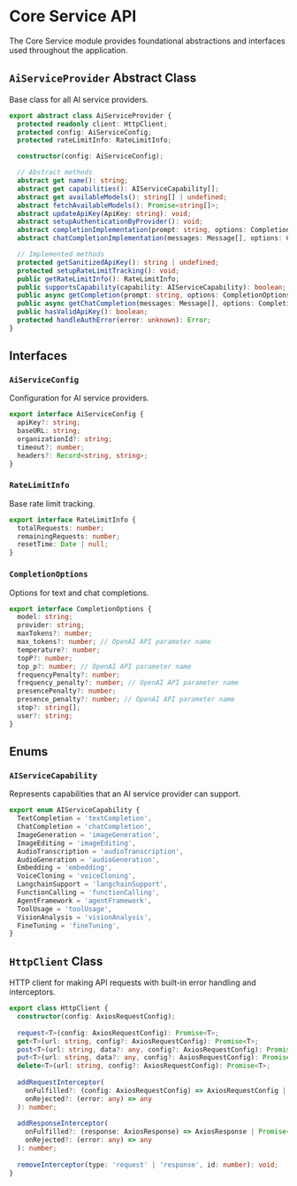 # Core Service API

The Core Service module provides foundational abstractions and interfaces used throughout the application.

## `AiServiceProvider` Abstract Class

Base class for all AI service providers.

```typescript
export abstract class AiServiceProvider {
  protected readonly client: HttpClient;
  protected config: AiServiceConfig;
  protected rateLimitInfo: RateLimitInfo;

  constructor(config: AiServiceConfig);

  // Abstract methods
  abstract get name(): string;
  abstract get capabilities(): AIServiceCapability[];
  abstract get availableModels(): string[] | undefined;
  abstract fetchAvailableModels(): Promise<string[]>;
  abstract updateApiKey(ApiKey: string): void;
  abstract setupAuthenticationByProvider(): void;
  abstract completionImplementation(prompt: string, options: CompletionOptions): Promise<string>;
  abstract chatCompletionImplementation(messages: Message[], options: CompletionOptions): Promise<Message>;

  // Implemented methods
  protected getSanitizedApiKey(): string | undefined;
  protected setupRateLimitTracking(): void;
  public getRateLimitInfo(): RateLimitInfo;
  public supportsCapability(capability: AIServiceCapability): boolean;
  public async getCompletion(prompt: string, options: CompletionOptions): Promise<string>;
  public async getChatCompletion(messages: Message[], options: CompletionOptions): Promise<Message>;
  public hasValidApiKey(): boolean;
  protected handleAuthError(error: unknown): Error;
}
```

## Interfaces

### `AiServiceConfig`

Configuration for AI service providers.

```typescript
export interface AiServiceConfig {
  apiKey?: string;
  baseURL: string;
  organizationId?: string;
  timeout?: number;
  headers?: Record<string, string>;
}
```

### `RateLimitInfo`

Base rate limit tracking.

```typescript
export interface RateLimitInfo {
  totalRequests: number;
  remainingRequests: number;
  resetTime: Date | null;
}
```

### `CompletionOptions`

Options for text and chat completions.

```typescript
export interface CompletionOptions {
  model: string;
  provider: string;
  maxTokens?: number;
  max_tokens?: number; // OpenAI API parameter name
  temperature?: number;
  topP?: number;
  top_p?: number; // OpenAI API parameter name
  frequencyPenalty?: number;
  frequency_penalty?: number; // OpenAI API parameter name
  presencePenalty?: number;
  presence_penalty?: number; // OpenAI API parameter name
  stop?: string[];
  user?: string;
}
```

## Enums

### `AIServiceCapability`

Represents capabilities that an AI service provider can support.

```typescript
export enum AIServiceCapability {
  TextCompletion = 'textCompletion',
  ChatCompletion = 'chatCompletion',
  ImageGeneration = 'imageGeneration',
  ImageEditing = 'imageEditing',
  AudioTranscription = 'audioTranscription',
  AudioGeneration = 'audioGeneration',
  Embedding = 'embedding',
  VoiceCloning = 'voiceCloning',
  LangchainSupport = 'langchainSupport',
  FunctionCalling = 'functionCalling',
  AgentFramework = 'agentFramework',
  ToolUsage = 'toolUsage',
  VisionAnalysis = 'visionAnalysis',
  FineTuning = 'fineTuning',
}
```

## `HttpClient` Class

HTTP client for making API requests with built-in error handling and interceptors.

```typescript
export class HttpClient {
  constructor(config: AxiosRequestConfig);
  
  request<T>(config: AxiosRequestConfig): Promise<T>;
  get<T>(url: string, config?: AxiosRequestConfig): Promise<T>;
  post<T>(url: string, data?: any, config?: AxiosRequestConfig): Promise<T>;
  put<T>(url: string, data?: any, config?: AxiosRequestConfig): Promise<T>;
  delete<T>(url: string, config?: AxiosRequestConfig): Promise<T>;
  
  addRequestInterceptor(
    onFulfilled?: (config: AxiosRequestConfig) => AxiosRequestConfig | Promise<AxiosRequestConfig>,
    onRejected?: (error: any) => any
  ): number;
  
  addResponseInterceptor(
    onFulfilled?: (response: AxiosResponse) => AxiosResponse | Promise<AxiosResponse>,
    onRejected?: (error: any) => any
  ): number;
  
  removeInterceptor(type: 'request' | 'response', id: number): void;
}
``` 